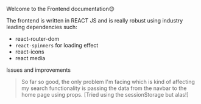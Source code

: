 Welcome to the Frontend documentation😊

The frontend is written in REACT JS and is really robust using industry leading dependencies such:

- react-router-dom
- `react-spinners` for loading effect
- react-icons
- react media

Issues and improvements

> So far so good, the only problem I'm facing which is kind of affecting my search functionality is passing the data from the navbar to the home page using props. [Tried using the sessionStorage but alas!]
